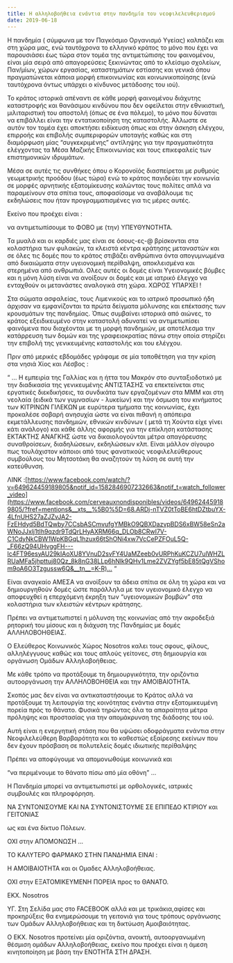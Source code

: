```yaml
---
title: Η αλληλοβοήθεια ενάντια στην πανδημία του νεοφιλελευθερισμού
date: 2019-06-18
---
```

Η πανδημία ( σύμφωνα με τον Παγκόσμιο Οργανισμό Υγείας) καλπάζει και στη χώρα μας, ενώ ταυτόχρονα το ελληνικό κράτος το μόνο που έχει να παρουσιάσει έως τώρα στον τομέα της αντιμετώπισης του φαινομένου, είναι μία σειρά από απαγορεύσεις ξεκινώντας από το κλείσιμο σχολείων, Παν/μίων, χώρων εργασίας, καταστημάτων εστίασης και γενικά όπου πραγματώνεται κάποια μορφή επικοινωνίας και κοινωνικοποίησης (ενώ ταυτόχρονα όντως υπάρχει ο κίνδυνος μετάδοσης του ιού).

Το κράτος ιστορικά απέναντι σε κάθε μορφή φαινομένου διάχυτης καταστροφής και θανάσιμου κινδύνου που δεν οφείλεται στην εθνικιστική, μιλιταριστική του αποστολή (όπως σε ένα πόλεμο), το μόνο που δύναται να επιβάλλει είναι την εντατικοποίηση της καταστολής. Άλλωστε σε αυτόν τον τομέα έχει αποκτήσει ειδίκευση όπως και στην άσκηση ελέγχου, επιρροής και επιβολής συμπεριφορών υποταγής καθώς και στη διαμόρφωση μίας “συγκεκριμένης” αντίληψης για την πραγματικότητα ελέγχοντας τα Μέσα Μαζικής Επικοινωνίας και τους επικεφαλείς των επιστημονικών ιδρυμάτων.

Μέσα σε αυτές τις συνθήκες όπου ο Κορονοϊός διασπείρεται με ρυθμούς γεωμετρικής προόδου (έως τώρα) ενώ το κράτος παγιδεύει την κοινωνία σε μορφές αρνητικής εξατομίκευσης καλώντας τους πολίτες απλά να παραμείνουν στα σπίτια τους, αποφασίσαμε να αναβάλουμε τις εκδηλώσεις που ήταν προγραμματισμένες για τις μέρες αυτές.

Εκείνο που προέχει είναι :

να αντιμετωπίσουμε το ΦΟΒΟ με (την) ΥΠΕΥΘΥΝΟΤΗΤΑ.

Τα μυαλά και οι καρδιές μας είναι σε όσους-ες-@ βρίσκονται στα κολαστήρια των φυλακών, τα κλειστά κέντρα κράτησης μεταναστών και σε όλες τις δομές που το κράτος στιβάζει ανθρώπινα όντα απογυμνωμένα από δικαιώματα στην υγειονομική περίθαλψη, αποκλεισμένα και στερημένα από ανθρωπιά. Ολες αυτές οι δομές είναι Υγειονομικές βόμβες και η μόνη λύση είναι να ανοίξουν οι δομές και με ιατρικό έλεγχο να ενταχθούν οι μετανάστες αναλογικά στη χώρα. ΧΩΡΟΣ ΥΠΑΡΧΕΙ !

Στα σώματα ασφαλείας, τους Λιμενικούς και το ιατρικό προσωπικό ήδη άρχισαν να εμφανίζονται τα πρώτα δείγματα μόλυνσης και επέκτασης των κρουσμάτων της πανδημίας. Όπως συμβαίνει ιστορικά από αιώνες, το κράτος εξειδικευμένο στην καταστολή αδυνατεί να αντιμετωπίσει φαινόμενα που διαχέονται με τη μορφή πανδημιών, με αποτέλεσμα την κατάρρευση των δομών και της γραφειοκρατίας πάνω στην οποία στηρίζει την επιβολή της γενικευμένης καταστολής και του ελέγχου.

Πριν από μερικές εβδομάδες γράφαμε σε μία τοποθέτηση για την κρίση στα νησιά Χίος και Λέσβος :

“ ... Η εμπειρία της Γαλλίας και η ήττα του Μακρόν στο συνταξιοδοτικό με την διαδικασία της γενικευμένης ΑΝΤΙΣΤΑΣΗΣ να επεκτείνεται στις εργατικές διεκδικήσεις, τα συνδικάτα των εργαζομένων στα ΜΜΜ και στη νεολαία (ειδικά των γυμνασίων - λυκείων) και την όσμωση του κινήματος των ΚΙΤΡΙΝΩΝ ΓΙΛΕΚΩΝ με ευρύτερα τμήματα της κοινωνίας, έχει προκαλέσε σοβαρή ανησυχία ώστε να είναι πιθανή η απόπειρα εκμετάλλευσης πανδημιών, εθνικών κινδύνων ( μετά τη Χούντα είχε γίνει κάτι ανάλογο) και κάθε άλλης αφορμής για την επίκληση κατάστασης ΕΚΤΑΚΤΗΣ ΑΝΑΓΚΗΣ ώστε να δικαιολογούνται μέτρα απαγόρευσης συναθροίσεων, διαδηλώσεων, εκδηλώσεων κλπ. Είναι μάλλον σίγουρο πως τουλάχιστον κάποιοι από τους φανατικούς νεοφιλελεύθερους συμβούλους του Μητσοτάκη θα αναζητούν τη λύση σε αυτή την κατεύθυνση.

ΛΙΝΚ :[https://www.facebook.com/watch/?v=649624459189805&notif_id=1582846907232663&notif_t=watch_follower_video](https://www.facebook.com/cerveauxnondisponibles/videos/649624459189805/?fref=mentions&__xts__%5B0%5D=68.ARDj-nTVZ0tToBE6htDZtbuYX-4LfnUHS27aZJZvJA2-FzEHdyd5BdTQwby7CCsbASCmvufgYMBkO9QBXDazvpBDS6xBW58eSn2aWNoJJxlj1tIh9qzdr9TdQrLHyAXRM66q_DLOb8CRwI7V-C1CdyNkCBW1WpKBGqL1hzux66tShONi4xw7VcCePZFOuL5Q-_F66zQ94UHvggFH---lc4FT96esyAU29kIAoXU8YVnuD2svFY4UaMZeeb0vURPhKuKCZU7ulWHZLRUaMFa5jhpttuj80Qz_8k8nG38LLp6hNlk9QHv1Lme2ZVZYgf5bE85tQgVShom9oA6O3Tzgussw6Q&__tn__=K-R)… “

Είναι αναγκαίο ΑΜΕΣΑ να ανοίξουν τα άδεια σπίτια σε όλη τη χώρα και να δημιουργηθούν δομές ώστε παράλληλα με τον υγειονομικό έλεγχο να αποφευχθεί η επερχόμενη έκρηξη των “υγειονομικών βομβών” στα κολαστήρια των κλειστών κέντρων κράτησης.

Πρέπει να αντιμετωπιστεί η μόλυνση της κοινωνίας από την ακροδεξιά ρητορική του μίσους και η διάχυση της Πανδημίας με δομές ΑΛΛΗΛΟΒΟΗΘΕΙΑΣ.

Ο Ελεύθερος Κοινωνικός Χώρος Nosotros καλει τους σφους, φίλους, αλληλέγγυους καθώς και τους απλούς γείτονες, στη δημιουργία και οργάνωση Ομάδων Αλληλοβοήθειας.

Με κάθε τρόπο να προτάξουμε τη δημιουργικότητα, την οριζόντια αυτοοργάνωση την ΑΛΛΗΛΟΒΟΗΘΕΙΑ και την ΑΜΟΙΒΑΙΟΤΗΤΑ.

Σκοπός μας δεν είναι να αντικαταστήσουμε το Κράτος αλλά να προτάξουμε τη λειτουργία της κοινότητας ενάντια στην εξατομικευμένη πορεία πρός το θάνατο. Φυσικά τηρώντας όλα τα απαραίτητα μέτρα πρόληψης και προστασίας για την απομάκρυνση της διάδοσης του ιού.

Αυτή είναι η ενεργητική στάση που θα υψώσει οδοφράγματα ενάντια στην Νεοφιλελεύθερη Βαρβαρότητα και το καθεστώς εξαίρεσης εκείνων που δεν έχουν πρόσβαση σε πολυτελείς δομές ιδιωτικής περίθαλψης

Πρέπει να αποφύγουμε να απομονωθούμε κοινωνικά και

“να περιμένουμε το θάνατο πίσω από μία οθόνη” …

Η Πανδημία μπορεί να αντιμετωπιστεί με ορθολογικές, ιατρικές συμβουλές και πληροφόρηση.

ΝΑ ΣΥΝΤΟΝΙΣΟΥΜΕ ΚΑΙ ΝΑ ΣΥΝΤΟΝΙΣΤΟΥΜΕ ΣΕ ΕΠΙΠΕΔΟ ΚΤΙΡΙΟΥ και ΓΕΙΤΟΝΙΑΣ

ως και ένα δίκτυο Πόλεων.

ΟΧΙ στην ΑΠΟΜΟΝΩΣΗ …

ΤΟ ΚΑΛΥΤΕΡΟ ΦΑΡΜΑΚΟ ΣΤΗΝ ΠΑΝΔΗΜΙΑ ΕΙΝΑΙ :

Η ΑΜΟΙΒΑΙΟΤΗΤΑ και οι Ομαδες Αλληλοβοήθειας.

ΟΧΙ στην ΕΞΑΤΟΜΙΚΕΥΜΕΝΗ ΠΟΡΕΙΑ προς το ΘΑΝΑΤΟ.

ΕΚΧ. Nosotros

ΥΓ. Στη Σελίδα μας στο FACEBOOK αλλά και με τρικάκια,αφίσες και προκηρύξεις θα ενημερώσουμε τη γειτονιά για τους τρόπους οργάνωσης των Ομάδων Αλληλοβοήθειας και τη δικτύωση Αμοιβαιότητας.

Ο ΕΚΧ. Nosotros προτείνει μία οριζόντια, ανοικτή, αυτοοργανωμένη θέσμιση ομάδων Αλληλοβοήθειας, εκείνο που προέχει είναι η άμεση κινητοποίηση με βάση την ΕΝΟΤΗΤΑ ΣΤΗ ΔΡΑΣΗ.